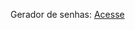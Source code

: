Gerador de senhas:
<a href="https://orodolfoso.github.io/gerador-de-senhas/" target="_blank">Acesse</a>
